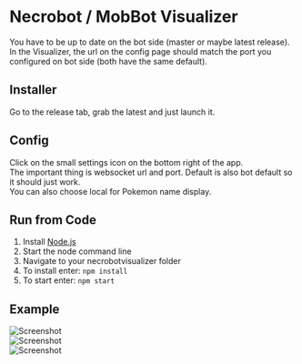 # Necrobot / MobBot Visualizer

You have to be up to date on the bot side (master or maybe latest release).  
In the Visualizer, the url on the config page should match the port you configured on bot side (both have the same default).

## Installer

Go to the release tab, grab the latest and just launch it.

## Config

Click on the small settings icon on the bottom right of the app.  
The important thing is websocket url and port. Default is also bot default so it should just work.  
You can also choose local for Pokemon name display.

## Run from Code

1. Install [Node.js](https://nodejs.org/en/download/)
2. Start the node command line
3. Navigate to your necrobotvisualizer folder
4. To install enter: ```npm install```
5. To start enter: ```npm start```

## Example

![Screenshot](https://github.com/nicoschmitt/necrobotvisualizer/blob/master/screenshots/01.png?raw=true)  
![Screenshot](https://github.com/nicoschmitt/necrobotvisualizer/blob/master/screenshots/02.png?raw=true)  
![Screenshot](https://github.com/nicoschmitt/necrobotvisualizer/blob/master/screenshots/03.png?raw=true)  
